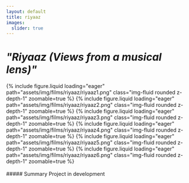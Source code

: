 ```yaml
---
layout: default
title: riyaaz 
images:
  slider: true
---
```


<div class="header-bar-small">
<h1><i>"Riyaaz (Views from a musical lens)"</i></h1>
</div>

<div class="bottom-border">
<swiper-container keyboard="true" navigation="true" rewind="true">
  <swiper-slide>{% include figure.liquid loading="eager" path="assets/img/films/riyaaz/riyaaz1.png" class="img-fluid rounded z-depth-1" zoomable=true %}</swiper-slide>
  <swiper-slide>{% include figure.liquid loading="eager" path="assets/img/films/riyaaz/riyaaz2.png" class="img-fluid rounded z-depth-1" zoomable=true %}</swiper-slide>
  <swiper-slide>{% include figure.liquid loading="eager" path="assets/img/films/riyaaz/riyaaz3.png" class="img-fluid rounded z-depth-1" zoomable=true %}</swiper-slide>
  <swiper-slide>{% include figure.liquid loading="eager" path="assets/img/films/riyaaz/riyaaz4.png" class="img-fluid rounded z-depth-1" zoomable=true %}</swiper-slide>
  <swiper-slide>{% include figure.liquid loading="eager" path="assets/img/films/riyaaz/riyaaz5.png" class="img-fluid rounded z-depth-1" zoomable=true %}</swiper-slide>
  <swiper-slide>{% include figure.liquid loading="eager" path="assets/img/films/riyaaz/riyaaz6.png" class="img-fluid rounded z-depth-1" zoomable=true %}</swiper-slide>
</swiper-container>
</div>

<br>
##### Summary
Project in development

